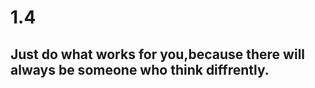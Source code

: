# 1.4

## Just  do  what  works  for  you,because  there  will  always  be  someone  who  think  diffrently.